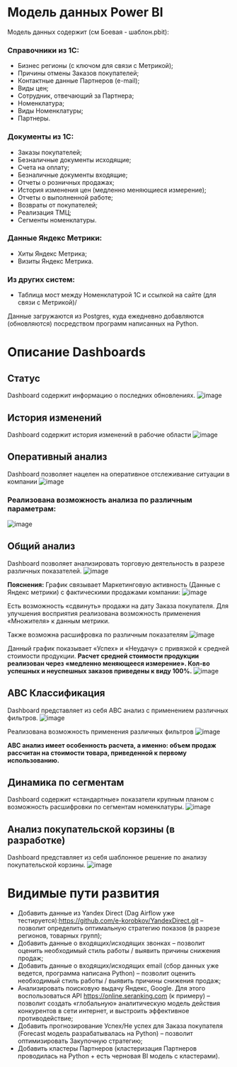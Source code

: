 # Модель данных Power BI
Модель данных содержит (см Боевая - шаблон.pbit):
### Справочники из 1С:
- Бизнес регионы (с ключом для связи с Метрикой);
- Причины отмены Заказов покупателей;
- Контактные данные Партнеров (e-mail);
- Виды цен;
- Сотрудник, отвечающий за Партнера;
- Номенклатура;
- Виды Номенклатуры;
- Партнеры.
### Документы из 1С:
- Заказы покупателей;
- Безналичные документы исходящие;
- Счета на оплату;
- Безналичные документы входящие;
- Отчеты о розничных продажах;
- История изменения цен (медленно меняющиеся измерение);
- Отчеты о выполненной работе;
- Возвраты от покупателей;
- Реализация ТМЦ;
- Сегменты номенклатуры.
### Данные Яндекс Метрики:
- Хиты Яндекс Метрика;
- Визиты Яндекс Метрика.
### Из других систем:
- Таблица мост между Номенклатурой 1С и ссылкой на сайте (для связи с Метрикой)/

Данные загружаются из Postgres, куда ежедневно добавляются (обновляются) посредством программ написанных на Python.
 
# Описание Dashboards
## Статус
Dashboard содержит информацию о последних обновлениях.
![image](https://user-images.githubusercontent.com/107088427/174442461-6e0d3885-fa73-4c7b-863a-4bf1f332b4a8.png)

## История изменений
Dashboard содержит история изменений в рабочие области
![image](https://user-images.githubusercontent.com/107088427/174442477-00bf3721-d1d6-47bf-87d0-9cda34cd39fa.png)

## Оперативный анализ
Dashboard позволяет нацелен на оперативное отслеживание ситуации в компании
![image](https://user-images.githubusercontent.com/107088427/174442489-44102c1b-0811-4d78-942d-c035da5768a7.png)

### Реализована возможность анализа по различным параметрам:
![image](https://user-images.githubusercontent.com/107088427/174442494-359a91a4-94b8-4a4e-92d0-8e1b74287e8d.png)

## Общий анализ
Dashboard позволяет анализировать торговую деятельность в разрезе различных показателей.
![image](https://user-images.githubusercontent.com/107088427/174442504-558770a5-0194-4c38-9ecd-1bf798e4e258.png)

 
**Пояснения:**
График связывает Маркетинговую активность (Данные с Яндекс метрики) с фактическими продажами компании:
![image](https://user-images.githubusercontent.com/107088427/174442506-2368278f-d74e-4a33-b2ec-9cdc99482904.png)

 
Есть возможность «сдвинуть» продажи на дату Заказа покупателя. Для улучшения восприятия реализована возможность применения «Множителя» к данным метрики.

Также возможна расшифровка по различным показателям
![image](https://user-images.githubusercontent.com/107088427/174442519-2b15d702-e571-4e28-9a64-11086831fa16.png)


Данный график показывает «Успех» и «Неудачу» с привязкой к средней стоимости продукции.
**Расчет средней стоимости продукции реализован через «медленно меняющееся измерение». 
Кол-во успешных и неуспешных заказов приведены к виду 100%.**
![image](https://user-images.githubusercontent.com/107088427/174442539-64f5aa65-9183-4ba4-915f-077be00cd62d.png)
 
## ABC Классификация
Dashboard представляет из себя АВС анализ с применением различных фильтров.
![image](https://user-images.githubusercontent.com/107088427/174442552-95c7c7d6-d159-4bbf-82b8-3af796191d57.png)

Реализована возможность применения различных фильтров
![image](https://user-images.githubusercontent.com/107088427/174442571-92bf5206-fc8f-407d-ac7c-eaef76945dfc.png)

**АВС анализ имеет особенность расчета, а именно: объем продаж рассчитан на стоимости товара, приведенной к первому использованию.**

## Динамика по сегментам
Dashboard содержит «стандартные» показатели крупным планом с возможность расшифровки по сегментам номенклатуры.
![image](https://user-images.githubusercontent.com/107088427/174442594-98497fa2-263d-4643-9598-2bb16438f14b.png)
 
## Анализ покупательской корзины (в разработке)
Dashboard представляет из себя шаблонное решение по анализу покупательской корзины.
![image](https://user-images.githubusercontent.com/107088427/174442602-0ef921c5-a276-4f52-ae75-ea6e21d5f088.png)
 
# Видимые пути развития
- Добавить данные из Yandex Direct (Dag Airflow уже тестируется):https://github.com/e-korobkov/YandexDirect.git – позволит определить оптимальную стратегию показов (в разрезе регионов, товарных групп);
- Добавить данные о входящих/исходящих звонках – позволит оценить необходимый стиль работы / выявить причины снижения продаж;
- Добавить данные о входящих/исходящих email (сбор данных уже ведется, программа написана Python) – позволит оценить необходимый стиль работы / выявить причины снижения продаж;
- Анализировать поисковую выдачу Яндекс, Google. Для этого воспользоваться API https://online.seranking.com (к примеру) – позволит создать «глобальную» аналитическую модель действия конкурентов в сети интернет, и выстроить эффективное противодействие;
- Добавить прогнозирование Успех/Не успех для Заказа покупателя (Forecast модель разрабатывалась на Python) – позволит оптимизировать Закупочную стратегию;
- Добавить кластеры Партнеров (кластеризация Партнеров проводилась на Python + есть черновая BI модель с кластерами).
